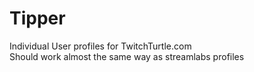 # Tipper
Individual User profiles for TwitchTurtle.com   
Should work almost the same way as streamlabs profiles  
